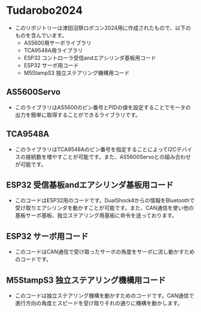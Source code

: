 # Tudarobo2024
* このリポジトリーは津田沼祭ロボコン2024用に作成されたもので、以下のものを含んでいます。
    * AS5600用サーボライブラリ
    * TCA9548A用ライブラリ
    * ESP32 コントローラ受信andエアシリンダ基板用コード
    * ESP32 サーボ用コード
    * M5StampS3 独立ステアリング機構用コード
## AS5600Servo
* このライブラリはAS5600のピン番号とPIDの値を設定することでモータの出力を簡単に取得することができるライブラリです。
## TCA9548A
* このライブラリはTCA9548Aのピン番号を指定することによってI2Cデバイスの接続数を増やすことが可能です。また、AS5600Servoとの組み合わせが可能です。
## ESP32 受信基板andエアシリンダ基板用コード
* このコードはESP32用のコードです。DualShock4からの情報をBluetoothで受け取りエアシリンダを動かすことが可能です。また、CAN通信を使い他の基板サーボ基板、独立ステアリング用基板に命令を送っております。
## ESP32 サーボ用コード
* このコードはCAN通信で受け取ったサーボの角度をサーボに流し動かすためのコードです。
## M5StampS3 独立ステアリング機構用コード
* このコードは独立ステアリング機構を動かすためのコードです。CAN通信で進行方向の角度とスピードを受け取りそれの通りに機構を動かします。
